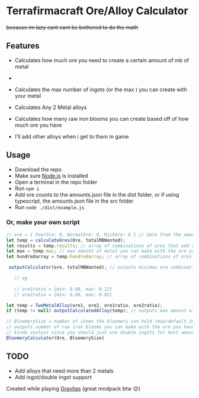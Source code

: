 # Terrafirmacraft Ore/Alloy Calculator
~~because im lazy cant cant be bothered to do the math~~
## Features
  - Calculates how much ore you need to create a certain amount of mb of metal
  - 
  - Calculates the max number of ingots (or the max ) you can create with your metal 

  - Calculates Any 2 Metal alloys

  - Calculates how many raw iron blooms you can create based off of how much ore you have
  
  - I'll add other alloys when i get to them in game
 
## Usage
  - Download the repo
  - Make sure [Node.js](https://nodejs.org/en/) is installed
  - Open a terminal in the repo folder
  - Run ``npm i``
  - Add ore counts to the amounts.json file in the dist folder, or if using typescript, the amounts.json file in the src folder
  - Run ``node ./dist/example.js``
  ### Or, make your own script
   ```js
   // ore = { PoorOre: 0, NormalOre: 0, RichOre: 0 } // data from the amounts.json file
   let temp = calculateOres(Ore, totalMBWanted);
   let results = temp.results; // array of combinations of ores that add up to the totalMBWanted
   let max = temp.max; // max amount of metal you can make with the ore you have
   let hundredarray = temp.hundredarray; // array of combinations of ores that add up to 100mb
   ```
   ```js
    outputCalculator(ore, totalMBWanted); // outputs min/max ore combinations and outputs the max value to the console
   ```
   ```js
      // eg
      
      // ore1ratio = {min: 0.08, max: 0.12}
      // ore2ratio = {min: 0.88, max: 0.92}

   let temp = TwoMetalAlloy(ore1, ore2, ore1ratio, ore2ratio);
   if (temp != null) outputCalculatedAlloy(temp); // outputs max amount of alloy you can make with the ore you have
   ```
   ```js
   // BloomerySize = number of items the bloomery can hold (max/default 24)
   // outputs number of raw iron blooms you can make with the ore you have
   // kinda useless since you should just use double ingots for most amount witht the least amount of charcoal
   BloomeryCalculator(Ore, BloomerySize)
   ```

## TODO
  - Add alloys that need more than 2 metals
  - Add ingot/double ingot support

Created while playing [Gravitas](https://www.curseforge.com/minecraft/modpacks/all-the-mods-gravitas) (great modpack btw 😊)
